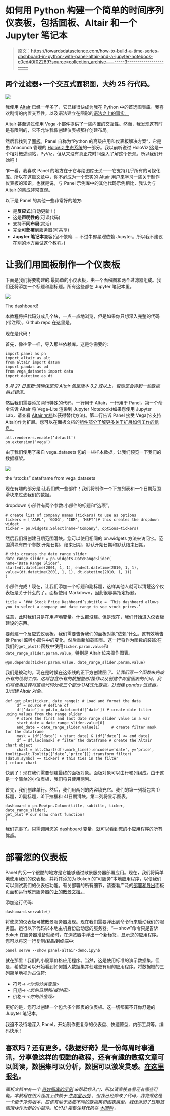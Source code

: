# 如何用 Python 构建一个简单的时间序列仪表板，包括面板、Altair 和一个 Jupyter 笔记本

> 原文：<https://towardsdatascience.com/how-to-build-a-time-series-dashboard-in-python-with-panel-altair-and-a-jupyter-notebook-c0ed40f02289?source=collection_archive---------3----------------------->

## 两个过滤器+一个交互式面积图，大约 25 行代码。

![](img/96758e8274f188f3b163d2c8d7eb0421.png)

我使用 [Altair](https://altair-viz.github.io) 已经一年多了，它已经很快成为我在 Python 中的首选图表库。我喜欢剧情的内置交互性，以及语法建立在图形的[语法之上的事实。](/a-comprehensive-guide-to-the-grammar-of-graphics-for-effective-visualization-of-multi-dimensional-1f92b4ed4149)

Altair 甚至通过使用 Vega 小部件提供了一些内置的交互性。然而，我发现这有时是有限制的，它不允许我像创建仪表板那样创建布局。

然后我找到了[面板](https://panel.pyviz.org/index.html)。Panel 自称为“Python 的高级应用和仪表板解决方案”，它是由 Anaconda 管理的 [HoloViz 生态系统](http://holoviz.org)的一部分。我以前听说过 HoloViz(这是一个相对概述网站，PyViz，但从来没有真正花时间深入了解这个景观。所以我们开始吧！

乍一看，我喜欢 Panel 的地方在于它与绘图库无关——它支持几乎所有的可视化库。所以在这篇文章中，你不必成为一个忠实的 Altair 用户来学习一些关于制作仪表板的知识。也就是说，与 Panel 示例库中的其他代码示例相比，我认为与 Altair 的集成非常直观。

以下是 Panel 的其他一些非常好的地方:

*   是**反应式**(自动更新！)
*   这是**声明性的**(可读代码)
*   支持**不同布局**(灵活)
*   完全**可部署**到服务器(可共享)
*   **Jupyter 笔记本**兼容(但不依赖……不过牛郎星*是*依赖 Jupyter。所以我不建议在别的地方尝试这个教程。)

# **让我们用面板制作一个仪表板**

下面是我们将要构建的:最简单的小仪表板，由一个面积图和两个过滤器组成。我们还将添加一个标题和副标题。所有这些都在 Jupyter 笔记本里。

![](img/b41b5275301b1b659c4dfb0214e53b73.png)

The dashboard!

本教程将把代码分成几个块，一点一点地浏览，但是如果你只想深入完整的代码(带注释)，Github repo 在这里是。

现在是代码！

首先，像往常一样，导入那些依赖库。这是你需要的:

```
import panel as pn
import altair as alt
from altair import datum
import pandas as pd
from vega_datasets import data
import datetime as dt
```

*8 月 27 日更新:请确保您的 Altair 包是版本 3.2 或以上，否则您会得到一些数据格式错误。*

然后我们需要添加两行特殊的代码，一行用于 Altair，一行用于 Panel。第一个命令告诉 Altair 将 Vega-Lite 渲染到 Jupyter Notebook(如果您使用 Jupyter Lab，请查看 [Altair 文档](https://altair-viz.github.io/user_guide/troubleshooting.html)以获得替代方法)。第二行告诉 Panel 接受 Vega(它支持 Altair)作为扩展。您可以在面板文档的[组件部分了解更多关于扩展如何工作的信息。](https://panel.pyviz.org/user_guide/Components.html)

```
alt.renderers.enable(‘default’)
pn.extension(‘vega’)
```

由于我们使用了来自 vega_datasets 包的一些样本数据，让我们预览一下我们的数据框架。

![](img/6135f57a9407d757272661a2b78c95c4.png)

the “stocks” dataframe from vega_datasets

现在有趣的部分是:让我们做一些部件！我们将制作一个下拉列表和一个日期范围滑块来过滤我们的数据。

dropdown 小部件有两个参数:小部件的标题和“选项”。

```
# create list of company names (tickers) to use as options
tickers = [‘AAPL’, ‘GOOG’, ‘IBM’, ‘MSFT’]# this creates the dropdown widget
ticker = pn.widgets.Select(name=’Company’, options=tickers)
```

然后我们将创建日期范围滑块。您可以使用相同的 pn.widgets 方法来访问它。范围滑块有四个参数:开始日期、结束日期、默认开始日期和默认结束日期。

```
# this creates the date range slider
date_range_slider = pn.widgets.DateRangeSlider(
name=’Date Range Slider’,
start=dt.datetime(2001, 1, 1), end=dt.datetime(2010, 1, 1),
value=(dt.datetime(2001, 1, 1), dt.datetime(2010, 1, 1))
)
```

小部件完成！现在，让我们添加一个标题和副标题，这样其他人就可以清楚这个仪表板是关于什么的了。面板使用 Markdown，因此很容易指定标题。

```
title = ‘### Stock Price Dashboard’subtitle = ‘This dashboard allows you to select a company and date range to see stock prices.’
```

注意，此时我们只是在用*声明*变量。什么都没建。但是现在，我们开始进入仪表板建设的东西。

要创建一个反应式仪表板，我们需要告诉我们的面板对象“依赖”什么。这有效地告诉 Panel 监听小部件中的变化，然后重新加载图表。这一行将作为函数的装饰:在我们的`get_plot()`函数中使用`ticker.param.value`和`date_range_slider.param.value`，特别是 Altair 位来操作图表。

```
@pn.depends(ticker.param.value, date_range_slider.param.value)
```

我们是被动的。现在是时候在这条线的正下方创建图*了。让我们写一个函数来完成所有的绘制工作。这将包含所有的数据整形/操作以及创建牛郎星图表的代码。我们将使用注释将这段代码分成三个部分:1)格式化数据，2)创建 pandas 过滤器，3)创建 Altair 对象。*

```
def get_plot(ticker, date_range): # Load and format the data
     df = source # define df
     df[‘date’] = pd.to_datetime(df[‘date’]) # create date filter using values from the range slider
     # store the first and last date range slider value in a var
     start_date = date_range_slider.value[0] 
     end_date = date_range_slider.value[1]     # create filter mask for the dataframe
     mask = (df[‘date’] > start_date) & (df[‘date’] <= end_date)
     df = df.loc[mask] # filter the dataframe # create the Altair chart object
     chart = alt.Chart(df).mark_line().encode(x=’date’, y=‘price’,      tooltip=alt.Tooltip([‘date’,’price’])).transform_filter(
(datum.symbol == ticker) # this ties in the filter 
) return chart
```

快到了！现在我们需要创建最终的面板对象。面板对象可以由行和列组成。由于这是一个简单的小仪表板，我们将只使用两列。

首先，我们创建单行。然后，我们用两列的内容填充它。我们的第一列将包含 1)标题，2)副标题，3)下拉框和 4)日期滑块。第二列将显示图表。

```
dashboard = pn.Row(pn.Column(title, subtitle, ticker, date_range_slider),
get_plot # our draw chart function!
)
```

我们完事了。只需调用您的 dashboard 变量，就可以看到您的小应用程序的所有优点。

# 部署您的仪表板

Panel 的另一个很酷的地方是它能够通过散景服务器部署应用。现在，我们将简单地使用我们的仪表板，并将其添加为 Bokeh 的“可服务”本地应用程序，以便我们可以测试我们的仪表板功能。有关部署的所有细节，请查看广泛的[部署和导出](https://panel.pyviz.org/user_guide/Deploy_and_Export.html)面板页面和运行散景服务器的[上的散景文档。](https://bokeh.pydata.org/en/latest/docs/user_guide/server.html)

添加这行代码:

```
dashboard.servable()
```

将使您的仪表板可被散景服务器发现。现在我们需要弹出到命令行来启动我们的服务器。运行以下代码以本地主机身份启动您的服务器。“— show”命令只是告诉 Bokeh 在服务器准备就绪时，在浏览器中弹出一个新标签，显示您的应用程序。您可以将这一行复制/粘贴到终端中:

```
panel serve --show panel-altair-demo.ipynb
```

就在那里！我们的小股票价格应用程序。当然，这是使用标准的演示数据集。但是，希望您可以开始看到如何插入数据集并创建更有用的应用程序。将数据框的三列简单地视为占位符:

*   符号→ *<你的分类变量>*
*   日期→ *<您的日期和/或时间>*
*   价格→ *<你的价值观>*

更好的是，您可以创建一个包含多个图表的仪表板。这一切都离不开你舒适的 Jupyter 笔记本。

我迫不及待地深入 Panel，开始制作更复杂的仪表盘、快速原型、内部工具等。编码快乐！

## 喜欢吗？还有更多。《数据好奇》是一份每周时事通讯，分享像这样的很酷的教程，还有有趣的数据文章可以阅读，数据集可以分析，数据可以激发灵感。[在这里报名](https://mailchi.mp/7029eac7f34a/data-curious-signup)。

*面板文档中有一个* [*奇妙图库的示例*](https://panel.pyviz.org/gallery/index.html) *来帮助您入门，所以请直接查看还有哪些可能。本教程在很大程度上依赖于* [*牛郎星示例*](https://panel.pyviz.org/gallery/apis/stocks_altair.html#gallery-stocks-altair) *，但我已经修改了代码，我觉得这是一个更干净的版本，应该有助于适应不同的数据集和图表类型。我还添加了日期范围滑块作为新的小部件。ICYMI 完整注释代码在* [*本回购*](https://github.com/bendoesdata/panel-altair-dashboard) *。*